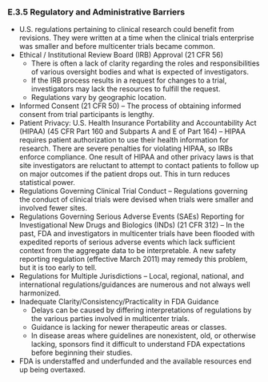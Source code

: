 ### E.3.5 Regulatory and Administrative Barriers

- U.S. regulations pertaining to clinical research could benefit from revisions. They were written at a time when the clinical trials enterprise was smaller and before multicenter trials became common.
- Ethical / Institutional Review Board (IRB) Approval (21 CFR 56)
    - There is often a lack of clarity regarding the roles and responsibilities of various oversight bodies and what is expected of investigators.
    - If the IRB process results in a request for changes to a trial, investigators may lack the resources to fulfill the request.
    - Regulations vary by geographic location.
- Informed Consent (21 CFR 50) – The process of obtaining informed consent from trial participants is lengthy.
- Patient Privacy: U.S. Health Insurance Portability and Accountability Act (HIPAA) (45 CFR Part 160 and Subparts A and E of Part 164) – HIPAA requires patient authorization to use their health information for research. There are severe penalties for violating HIPAA, so IRBs enforce compliance. One result of HIPAA and other privacy laws is that site investigators are reluctant to attempt to contact patients to follow up on major outcomes if the patient drops out. This in turn reduces statistical power.
- Regulations Governing Clinical Trial Conduct – Regulations governing the conduct of clinical trials were devised when trials were smaller and involved fewer sites.
- Regulations Governing Serious Adverse Events (SAEs) Reporting for Investigational New Drugs and Biologics (INDs) (21 CFR 312) – In the past, FDA and investigators in multicenter trials have been flooded with expedited reports of serious adverse events which lack sufficient context from the aggregate data to be interpretable. A new safety reporting regulation (effective March 2011) may remedy this problem, but it is too early to tell.
- Regulations for Multiple Jurisdictions – Local, regional, national, and international regulations/guidances are numerous and not always well harmonized.
- Inadequate Clarity/Consistency/Practicality in FDA Guidance
    - Delays can be caused by differing interpretations of regulations by the various parties involved in multicenter trials.
    - Guidance is lacking for newer therapeutic areas or classes.
    - In disease areas where guidelines are nonexistent, old, or otherwise lacking, sponsors find it difficult to understand FDA expectations before beginning their studies.
- FDA is understaffed and underfunded and the available resources end up being overtaxed.

#

